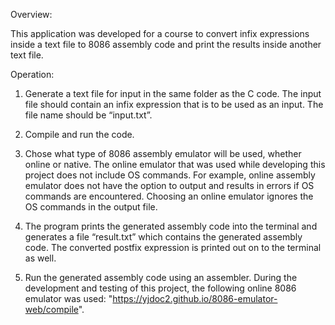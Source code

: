 Overview:

This application was developed for a course to convert infix expressions inside a text file to 8086 assembly code and print the results inside another text file.

Operation:

1. Generate a text file for input in the same folder as the C code. The input file should contain an infix expression that is to be used as an input. The file name should be “input.txt”.

2. Compile and run the code.

3. Chose what type of 8086 assembly emulator will be used, whether online or native. The online emulator that was used while developing this project does not include OS commands. For example, online assembly emulator does not have the option to output and results in errors if OS commands are encountered. Choosing an online emulator ignores the OS commands in the output file.

4. The program prints the generated assembly code into the terminal and generates a file “result.txt” which contains the generated assembly code. The converted postfix expression is printed out on to the terminal as well.

5. Run the generated assembly code using an assembler. During the development and testing of this project, the following online 8086 emulator was used: "https://yjdoc2.github.io/8086-emulator-web/compile".
